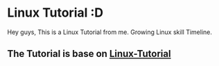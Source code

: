 # Linux Tutorial :D
Hey guys, This is a Linux Tutorial from me. Growing Linux skill Timeline.

## The Tutorial is base on [Linux-Tutorial](https://github.com/niemdinhtrong/Linux-Tutorial)